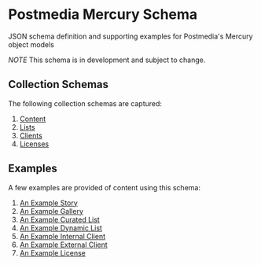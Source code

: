 # Postmedia Mercury Schema

JSON schema definition and supporting examples for Postmedia's Mercury object models

*NOTE* This schema is in development and subject to change.

## Collection Schemas

The following collection schemas are captured:

1. [Content](schema/0.1/content.json)
2. [Lists](schema/0.1/list.json)
3. [Clients](schema/0.1/client.json)
4. [Licenses](schema/0.1/license.json)

## Examples

A few examples are provided of content using this schema:

1. [An Example Story](examples/story.json)
2. [An Example Gallery](examples/gallery.json)
3. [An Example Curated List](examples/list-curated.json)
4. [An Example Dynamic List](examples/list-dynamic.json)
5. [An Example Internal Client](examples/client-internal.json)
6. [An Example External Client](examples/client-external.json)
7. [An Example License](examples/license.json)
